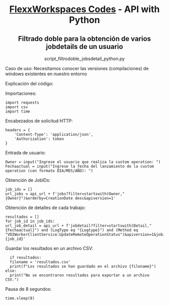 <div align="center">
  </a>
  <h1><a href="https://github.com/jonysky2023/FlexxWorkspaces_examples/">FlexxWorkspaces Codes</a> - API with Python</h1>

## Filtrado doble para la obtención de varios jobdetails de un usuario
script_filtrodoble_jobsdetail_python.py</div>

Caso de uso:
Necesitamos conocer las versiones (compilaciones) de windows existentes en nuestro entorno 

Explicación del código:

Importaciones:

    import requests
    import csv
    import time

Encabezados de solicitud HTTP:

    headers = {
        'Content-Type': 'application/json',
        'Authorization': token
    }
    
Entrada de usuario:

    Owner = input("Ingrese el usuario que realiza la custom operation: ")
    Fechaactual = input("Ingrese la fecha del lanzamiento de la custom operation (con formato DIA/MES/AÑO): ")

Obtención de JobIDs:

    job_ids = []
    url_jobs = api_url + f'jobs?filter=startswith(Owner,"{Owner}")&orderby=CreationDate desc&apiversion=1'
    
Obtención de detalles de cada trabajo:

    resultados = []
    for job_id in job_ids:
    url_job_detail = api_url + f'jobdetail?filter=startswith(Detail,"{Fechaactual}") and (LogType eq "{Logtype}") and (Method eq "VDIWorkerClientService:UpdateRemoteOperationStatus")&apiversion=1&jobid={job_id}'

Guardar los resultados en un archivo CSV:

      if resultados:
      filename = 'resultados.csv'
      print(f"Los resultados se han guardado en el archivo {filename}")
    else:
      print("No se encontraron resultados para exportar a un archivo CSV.")

Pausa de 8 segundos:

    time.sleep(8)

